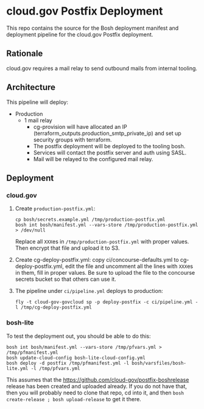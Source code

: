 # cloud.gov Postfix Deployment

This repo contains the source for the Bosh deployment manifest and deployment pipeline for the cloud.gov Postfix deployment.

## Rationale 

cloud.gov requires a mail relay to send outbound mails from internal tooling.

## Architecture

This pipeline will deploy:

* Production
  * 1 mail relay
    * cg-provision will have allocated an IP (terraform_outputs.production_smtp_private_ip) and set up security groups with terraform.
    * The postfix deployment will be deployed to the tooling bosh.
    * Services will contact the postfix server and auth using SASL.
    * Mail will be relayed to the configured mail relay.

## Deployment

### cloud.gov

1. Create `production-postfix.yml`:

   ```shell
   cp bosh/secrets.example.yml /tmp/production-postfix.yml
   bosh int bosh/manifest.yml --vars-store /tmp/production-postfix.yml > /dev/null
   ```

   Replace all `XXX`es in `/tmp/production-postfix.yml` with proper values.  Then encrypt that file and upload it to S3.

1. Create cg-deploy-postfix.yml: copy ci/concourse-defaults.yml to cg-deploy-postfix.yml, edit the file and uncomment all the lines with `XXX`es in them, fill in proper values.  Be sure to upload the file to the concourse secrets bucket so that others can use it.
1. The pipeline under `ci/pipeline.yml` deploys to production:

   ```shell
   fly -t cloud-gov-govcloud sp -p deploy-postfix -c ci/pipeline.yml -l /tmp/cg-deploy-postfix.yml
   ```

### bosh-lite

To test the deployment out, you should be able to do this:

```shell
bosh int bosh/manifest.yml --vars-store /tmp/pfvars.yml > /tmp/pfmanifest.yml
bosh update-cloud-config bosh-lite-cloud-config.yml
bosh deploy -d postfix /tmp/pfmanifest.yml -l bosh/varsfiles/bosh-lite.yml -l /tmp/pfvars.yml
```

This assumes that the <https://github.com/cloud-gov/postfix-boshrelease> release has been created and uploaded already.  If you do not have that, then you will probably need to clone that repo, cd into it, and then `bosh create-release ; bosh upload-release` to get it there.
